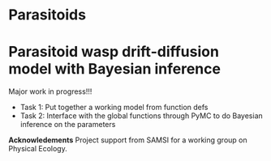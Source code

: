 # Parasitoids
Parasitoid wasp drift-diffusion model with Bayesian inference
===

Major work in progress!!!

- Task 1: Put together a working model from function defs
- Task 2: Interface with the global functions through PyMC to do Bayesian inference on the parameters

**Acknowledements**
Project support from SAMSI for a working group on Physical Ecology.
